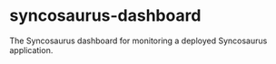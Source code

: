 # syncosaurus-dashboard
The Syncosaurus dashboard for monitoring a deployed Syncosaurus application.
